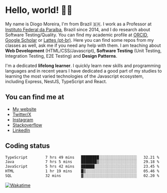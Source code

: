 # Hello, world! 👋🏻

My name is Diogo Moreira, I'm from Brazil 🇧🇷. I work as a Professor at [Instituto Federal da Paraíba](https://ifpb.edu.br), Brazil since 2014, and I do research about Software Testing/Quality. You can find my academic profile at [ORCID](https://orcid.org/0000-0003-1803-6565), [Google Scholar](https://scholar.google.com.br/citations?hl=pt-BR&user=DlSdlvEAAAAJ) or [Lattes (pt-br)](http://buscatextual.cnpq.br/buscatextual/visualizacv.do?id=K4384159A1). Here you can find some repos from my classes as well, ask me if you need any help with them. I am teaching about **Web Development** (HTML/CSS/Javascript), **Software Testing** (Unit Testing, Integration Testing, E2E Testing) and **Design Patterns**.

I'm a dedicated **lifelong learner**. I quickly learn new skills and programming languages and in recent years I have dedicated a good part of my studies to learning the most varied technologies of the Javascript ecosystem, including Express, NestJS, TypeScript and React.

## You can find me at
- [My website](https://diogomoreira.dev)
- [Twitter/X](https://x.com/diogodmoreira)
- [Instagram](https://instagram.com/diogo.dmoreira)
- [Stackoverflow](https://stackoverflow.com/users/1541533/diogo-moreira)
- [LinkedIn](https://linkedin.com/in/diogodmoreira)

## Coding status
<!--START_SECTION:waka-->

```txt
TypeScript        7 hrs 49 mins   ████████░░░░░░░░░░░░░░░░░   32.21 %
Java              7 hrs 5 mins    ███████▒░░░░░░░░░░░░░░░░░   29.18 %
JavaScript        5 hrs 42 mins   ██████░░░░░░░░░░░░░░░░░░░   23.45 %
HTML              1 hr 19 mins    █▒░░░░░░░░░░░░░░░░░░░░░░░   05.46 %
SQL               32 mins         ▓░░░░░░░░░░░░░░░░░░░░░░░░   02.20 %
```

<!--END_SECTION:waka-->

[![Wakatime](https://wakatime.com/badge/user/4c67be21-a1be-4bbc-8864-9fff3fa5db5b.svg?style=for-the-badge)](https://wakatime.com/@4c67be21-a1be-4bbc-8864-9fff3fa5db5b)
